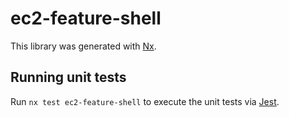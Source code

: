 # ec2-feature-shell

This library was generated with [Nx](https://nx.dev).

## Running unit tests

Run `nx test ec2-feature-shell` to execute the unit tests via [Jest](https://jestjs.io).
